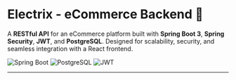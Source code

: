 # Electrix - eCommerce Backend 🚀

A **RESTful API** for an eCommerce platform built with **Spring Boot 3**, **Spring Security**, **JWT**, and **PostgreSQL**. Designed for scalability, security, and seamless integration with a React frontend.

![Spring Boot](https://img.shields.io/badge/Spring_Boot-6DB33F?style=for-the-badge&logo=spring&logoColor=white)
![PostgreSQL](https://img.shields.io/badge/PostgreSQL-316192?style=for-the-badge&logo=postgresql&logoColor=white)
![JWT](https://img.shields.io/badge/JWT-black?style=for-the-badge&logo=JSON%20web%20tokens)

---